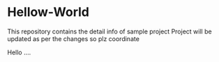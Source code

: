 # Hellow-World
This repository contains the detail info of sample project
Project will be updated as per the changes 
so plz coordinate 

Hello ....
